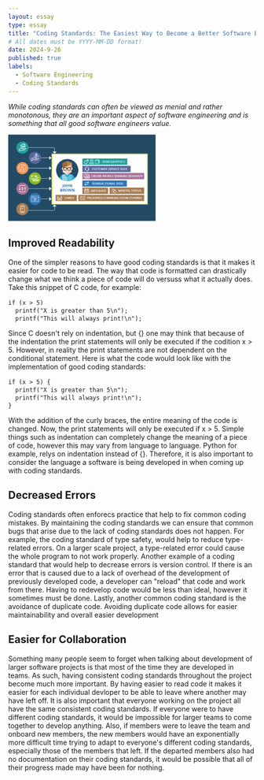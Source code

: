 ```yaml
---
layout: essay
type: essay
title: "Coding Standards: The Easiest Way to Become a Better Software Engineer"
# All dates must be YYYY-MM-DD format!
date: 2024-9-26
published: true
labels:
  - Software Engineering
  - Coding Standards
---
```


*While coding standards can often be viewed as menial and rather monotonous, they are an important aspect of software engineering and is something that all good software engineers value.*

<img width="300px" class="rounced float-start pe-4" src="/img/codingStandardsPic.webp">

## Improved Readability

One of the simpler reasons to have good coding standards is that it makes it easier for code to be read. The way that code is formatted can drastically change what we think a piece of code will do versuss what it actually does. Take this snippet of C code, for example:
~~~
if (x > 5)
  printf("X is greater than 5\n");
  printf("This will always print!\n");
~~~
Since C doesn't rely on indentation, but {} one may think that because of the indentation the print statements will only be executed if the codition x > 5. However, in reality the print statements are not dependent on the conditional statement. Here is what the code would look like with the implementation of good coding standards: 
~~~
if (x > 5) {
  printf("X is greater than 5\n");
  printf("This will always print!\n");
}
~~~
With the addition of the curly braces, the entire meaning of the code is changed. Now, the print statements will only be executed if x > 5. Simple things such as indentation can completely change the meaning of a piece of code, however this may vary from language to language. Python for example, relys on indentation instead of {}. Therefore, it is also important to consider the language a software is being developed in when coming up with coding standards.

## Decreased Errors
Coding standards often enforecs practice that help to fix common coding mistakes. By maintaining the coding standards we can ensure that common bugs that arise due to the lack of coding standards does not happen. For example, the coding standard of type safety, would help to reduce type-related errors. On a larger scale project, a type-related error could cause the whole program to not work properly. Another example of a coding standard that would help to decrease errors is version control. If there is an error that is caused due to a lack of overhead of the development of previously developed code, a developer can "reload" that code and work from there. Having to redevelop code would be less than ideal, however it sometimes must be done. Lastly, 
another common coding standard is the avoidance of duplicate code. Avoiding duplicate code allows for easier maintainability and overall easier development

## Easier for Collaboration
Something many people seem to forget when talking about development of larger software projects is that most of the time they are developed in teams. As such, having consistent coding standards throughout the project become much more important. By having easier to read code it makes it easier for each individual devloper to be able to leave where another may have left off. It is also important that everyone working on the project all have the same consistent coding standards. If everyone were to have different coding standards, it would be impossible for larger teams to come together to develop anything. Also, if members were to leave the team and onboard new members, the new members would have an exponentially more difficult time trying to adapt to everyone's different coding standards, especially those of the members that left. If the departed members also had no documentation on their coding standards, it would be possible that all of their progress made may have been for nothing.